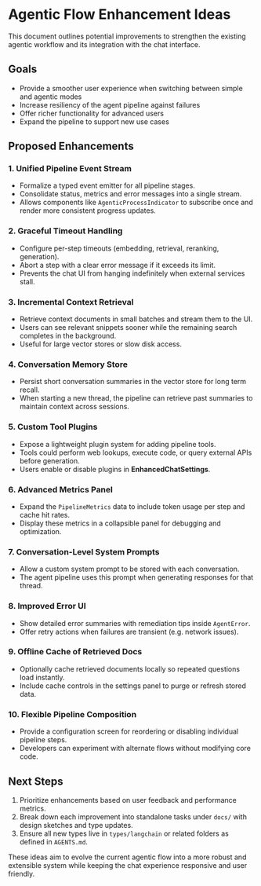 # Agentic Flow Enhancement Ideas

This document outlines potential improvements to strengthen the existing agentic workflow and its integration with the chat interface.

## Goals
- Provide a smoother user experience when switching between simple and agentic modes
- Increase resiliency of the agent pipeline against failures
- Offer richer functionality for advanced users
- Expand the pipeline to support new use cases

## Proposed Enhancements

### 1. Unified Pipeline Event Stream
- Formalize a typed event emitter for all pipeline stages.
- Consolidate status, metrics and error messages into a single stream.
- Allows components like `AgenticProcessIndicator` to subscribe once and render more consistent progress updates.

### 2. Graceful Timeout Handling
- Configure per-step timeouts (embedding, retrieval, reranking, generation).
- Abort a step with a clear error message if it exceeds its limit.
- Prevents the chat UI from hanging indefinitely when external services stall.

### 3. Incremental Context Retrieval
- Retrieve context documents in small batches and stream them to the UI.
- Users can see relevant snippets sooner while the remaining search completes in the background.
- Useful for large vector stores or slow disk access.

### 4. Conversation Memory Store
- Persist short conversation summaries in the vector store for long term recall.
- When starting a new thread, the pipeline can retrieve past summaries to maintain context across sessions.

### 5. Custom Tool Plugins
- Expose a lightweight plugin system for adding pipeline tools.
- Tools could perform web lookups, execute code, or query external APIs before generation.
- Users enable or disable plugins in **EnhancedChatSettings**.

### 6. Advanced Metrics Panel
- Expand the `PipelineMetrics` data to include token usage per step and cache hit rates.
- Display these metrics in a collapsible panel for debugging and optimization.

### 7. Conversation-Level System Prompts
- Allow a custom system prompt to be stored with each conversation.
- The agent pipeline uses this prompt when generating responses for that thread.

### 8. Improved Error UI
- Show detailed error summaries with remediation tips inside `AgentError`.
- Offer retry actions when failures are transient (e.g. network issues).

### 9. Offline Cache of Retrieved Docs
- Optionally cache retrieved documents locally so repeated questions load instantly.
- Include cache controls in the settings panel to purge or refresh stored data.

### 10. Flexible Pipeline Composition
- Provide a configuration screen for reordering or disabling individual pipeline steps.
- Developers can experiment with alternate flows without modifying core code.

## Next Steps
1. Prioritize enhancements based on user feedback and performance metrics.
2. Break down each improvement into standalone tasks under `docs/` with design sketches and type updates.
3. Ensure all new types live in `types/langchain` or related folders as defined in `AGENTS.md`.

These ideas aim to evolve the current agentic flow into a more robust and extensible system while keeping the chat experience responsive and user friendly.
